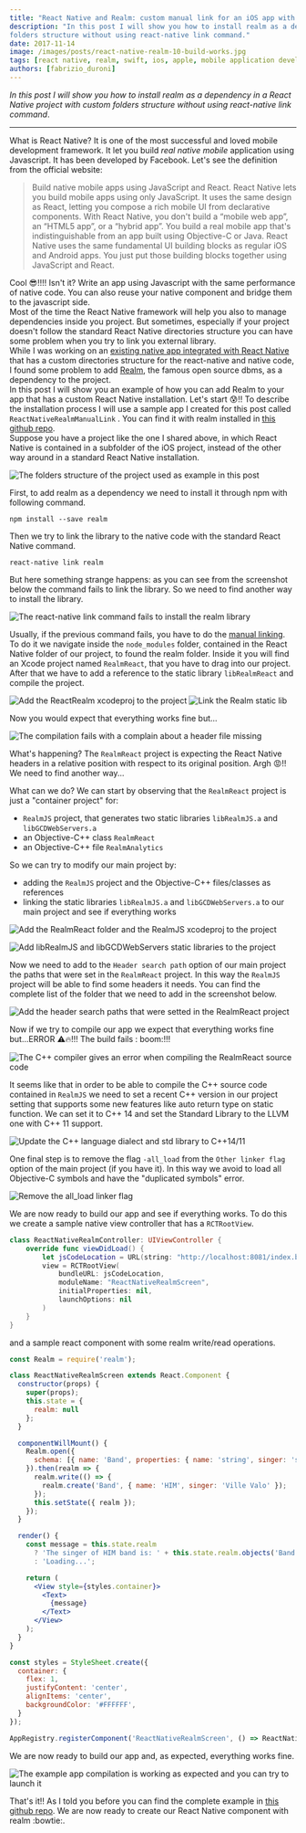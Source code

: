 ```yaml
---
title: "React Native and Realm: custom manual link for an iOS app with custom directory structure"
description: "In this post I will show you how to install realm as a dependency in a React Native project with custom
folders structure without using react-native link command."
date: 2017-11-14
image: /images/posts/react-native-realm-10-build-works.jpg
tags: [react native, realm, swift, ios, apple, mobile application development, javascript]
authors: [fabrizio_duroni]
---
```


*In this post I will show you how to install realm as a dependency in a React Native project with custom folders
structure without using react-native link command*.

---

What is React Native? It is one of the most successful and loved mobile development framework. It let you build *real
native mobile* application using Javascript. It has been developed by Facebook. Let's see the definition from the
official website:

> Build native mobile apps using JavaScript and React. React Native lets you build mobile apps using only JavaScript. It uses the same design as React, letting you compose a rich mobile UI from declarative components. With React Native, you don't build a “mobile web app”, an “HTML5 app”, or a “hybrid app”. You build a real mobile app that's indistinguishable from an app built using Objective-C or Java. React Native uses the same fundamental UI building blocks as regular iOS and Android apps. You just put those building blocks together using JavaScript and React.

Cool :sunglasses:!!!! Isn't it? Write an app using Javascript with the same performance of native code. You can also
reuse your native component and bridge them to the javascript side.  
Most of the time the React Native framework will help you also to manage dependencies inside you project. But sometimes,
especially if your project doesn't follow the standard React Native directories structure you can have some problem when
you try to link you external library.  
While I was working on
an [existing native app integrated with React Native](https://reactnative.dev/docs/integration-with-existing-apps/ 'existing native app integrated with React Native')
that has a custom directories structure for the react-native and native code, I found some problem to
add [Realm](https://realm.io 'https://realm.io'), the famous open source dbms, as a dependency to the project.  
In this post I will show you an example of how you can add Realm to your app that has a custom React Native
installation. Let's start :cold_sweat:!!
To describe the installation process I will use a sample app I created for this post called `ReactNativeRealmManualLink`
. You can find it with realm installed
in [this github repo](https://github.com/chicio/React-Native-Realm-Manual-Link 'React Native realm manual link').  
Suppose you have a project like the one I shared above, in which React Native is contained in a subfolder of the iOS
project, instead of the other way around in a standard React Native installation.

![The folders structure of the project used as example in this post](/images/posts/react-native-realm-1-directories.jpg)

First, to add realm as a dependency we need to install it through npm with following command.

```shell
npm install --save realm
```

Then we try to link the library to the native code with the standard React Native command.

```shell
react-native link realm
```

But here something strange happens: as you can see from the screenshot below the command fails to link the library. So
we need to find another way to install the library.

![The react-native link command fails to install the realm library](/images/posts/react-native-realm-2-link-fails.jpg)

Usually, if the previous command fails, you have to do
the [manual linking](https://reactnative.dev/docs/linking-libraries-ios/ "manual linking"). To do it we navigate inside
the `node_modules` folder, contained in the React Native folder of our project, to found the realm folder. Inside it you
will find an Xcode project named `RealmReact`, that you have to drag into our project. After that we have to add a
reference to the static library `libRealmReact` and compile the project.

![Add the ReactRealm xcodeproj to the project](/images/posts/react-native-realm-3-manual-link-step-1.jpg)
![Link the Realm static lib](/images/posts/react-native-realm-3-manual-link-step-2.jpg)

Now you would expect that everything works fine but...

![The compilation fails with a complain about a header file missing](/images/posts/react-native-realm-4-manual-link-fails.jpg)

What's happening? The `RealmReact` project is expecting the React Native headers in a relative position with respect to
its original position. Argh :rage:!! We need to find another way...

What can we do? We can start by observing that the `RealmReact` project is just a "container project" for:

* `RealmJS` project, that generates two static libraries `libRealmJS.a` and `libGCDWebServers.a`
* an Objective-C++ class `RealmReact`
* an Objective-C++ file `RealmAnalytics`

So we can try to modify our main project by:

* adding the `RealmJS` project and the Objective-C++ files/classes as references
* linking the static libraries `libRealmJS.a` and `libGCDWebServers.a` to our main project and see if everything works

![Add the RealmReact folder and the RealmJS xcodeproj to the project](/images/posts/react-native-realm-5-custom-manual-link-step-1.jpg)

![Add libRealmJS and libGCDWebServers static libraries to the project](/images/posts/react-native-realm-5-custom-manual-link-step-2.jpg)

Now we need to add to the `Header search path` option of our main project the paths that were set in the `RealmReact`
project. In this way the `RealmJS` project will be able to find some headers it needs. You can find the complete list of
the folder that we need to add in the screenshot below.

![Add the header search paths that were setted in the RealmReact project](/images/posts/react-native-realm-6-header-search-path.jpg)

Now if we try to compile our app we expect that everything works fine but...ERROR :warning::fire:!!! The build fails :
boom:!!!

![The C++ compiler gives an error when compiling the RealmReact source code](/images/posts/react-native-realm-7-Cplusplus-error.jpg)

It seems like that in order to be able to compile the C++ source code contained in `RealmJS` we need to set a recent C++
version in our project setting that supports some new features like auto return type on static function. We can set it
to C++ 14 and set the Standard Library to the LLVM one with C++ 11 support.

![Update the C++ language dialect and std library to C++14/11](/images/posts/react-native-realm-8-Cplusplus-setup.jpg)

One final step is to remove the flag `-all_load` from the `Other linker flag` option of the main project (if you have
it). In this way we avoid to load all Objective-C symbols and have the "duplicated symbols" error.

![Remove the all_load linker flag](/images/posts/react-native-realm-9-all_load.jpg)

We are now ready to build our app and see if everything works. To do this we create a sample native view controller that
has a `RCTRootView`.

```swift
class ReactNativeRealmController: UIViewController {
    override func viewDidLoad() {
        let jsCodeLocation = URL(string: "http://localhost:8081/index.bundle?platform=ios")
        view = RCTRootView(
            bundleURL: jsCodeLocation,
            moduleName: "ReactNativeRealmScreen",
            initialProperties: nil,
            launchOptions: nil
        )
    }
}
```

and a sample react component with some realm write/read operations.

```jsx
const Realm = require('realm');

class ReactNativeRealmScreen extends React.Component {
  constructor(props) {
    super(props);
    this.state = {
      realm: null
    };
  }

  componentWillMount() {
    Realm.open({
      schema: [{ name: 'Band', properties: { name: 'string', singer: 'string' } }]
    }).then(realm => {
      realm.write(() => {
        realm.create('Band', { name: 'HIM', singer: 'Ville Valo' });
      });
      this.setState({ realm });
    });
  }

  render() {
    const message = this.state.realm
      ? 'The singer of HIM band is: ' + this.state.realm.objects('Band').filtered('name = "HIM"')[0].singer
      : 'Loading...';

    return (
      <View style={styles.container}>
        <Text>
          {message}
        </Text>
      </View>
    );
  }
}

const styles = StyleSheet.create({
  container: {
    flex: 1,
    justifyContent: 'center',
    alignItems: 'center',
    backgroundColor: '#FFFFFF',
  }
});

AppRegistry.registerComponent('ReactNativeRealmScreen', () => ReactNativeRealmScreen, false);
```

We are now ready to build our app and, as expected, everything works fine.

![The example app compilation is working as expected and you can try to launch it](/images/posts/react-native-realm-10-build-works.jpg)

That's it!! As I told you before you can find the complete example
in [this github repo](https://github.com/chicio/React-Native-Realm-Manual-Link 'React Native realm manual link'). We are
now ready to create our React Native component with realm :bowtie:.  
